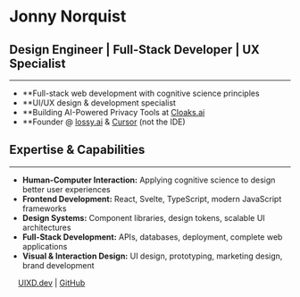 # Jonny Norquist
## Design Engineer | Full-Stack Developer | UX Specialist
--------------------
*  **Full-stack web development with cognitive science principles
*  **UI/UX design & development specialist
*  **Building AI-Powered Privacy Tools at [Cloaks.ai](https://cloaks.ai)
*  **Founder @ [lossy.ai](https://lossy.ai) & [Cursor](https://cursor.gg) (not the IDE)

## Expertise & Capabilities
--------------------
* **Human-Computer Interaction:** Applying cognitive science to design better user experiences
* **Frontend Development:** React, Svelte, TypeScript, modern JavaScript frameworks
* **Design Systems:** Component libraries, design tokens, scalable UI architectures  
* **Full-Stack Development:** APIs, databases, deployment, complete web applications
* **Visual & Interaction Design:** UI design, prototyping, marketing design, brand development

&nbsp;&nbsp;&nbsp;&nbsp;[UIXD.dev](https://uixd.dev) | [GitHub](https://github.com/ui-xd)
